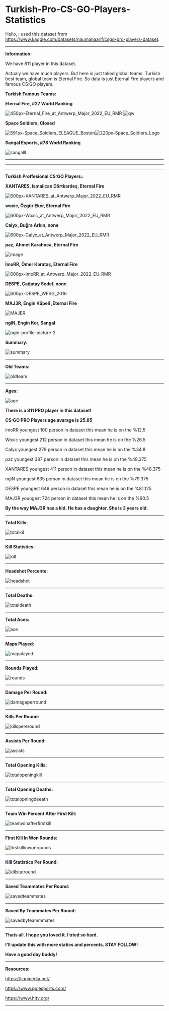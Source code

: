 # Turkish-Pro-CS-GO-Players-Statistics
Hello, ı used this dataset from https://www.kaggle.com/datasets/naumanaarif/csgo-pro-players-dataset.

--------------------------------------------------------------------------------------------------------------------------------------------------------------------

**Information:**

We have 811 player in this dataset. 

Actualy we have much players. But here is just taked global teams. Turkish best team, global team is Eternal Fire. So data is just Eternal Fire players and famous CS:GO players.

**Turkish Famous Teams:**

**Eternal Fire, #27 World Ranking**

![450px-Eternal_Fire_at_Antwerp_Major_2022_EU_RMR](https://user-images.githubusercontent.com/83331577/184474859-fac10c49-6e2d-402d-a2b9-a2b4024ec456.jpg)
![qw](https://user-images.githubusercontent.com/83331577/184373487-fb1a2777-38d8-4bc5-a01d-168318b58f74.PNG) 


**Space Soldiers, Closed**


![591px-Space_Soldiers_ELEAGUE_Boston](https://user-images.githubusercontent.com/83331577/184474825-e2dca063-3bc5-454d-9592-b39ccc8379f1.jpg)![220px-Space_Soldiers_Logo](https://user-images.githubusercontent.com/83331577/184474943-03be29d2-6283-4965-987a-feb949d57a48.jpg)

**Sangal Esports, #78 World Ranking**

![sangalll](https://user-images.githubusercontent.com/83331577/184475243-8b6676f1-39c7-4d35-88d1-7547b4e3b72c.PNG)

--------------------------------------------------------------------------------------------------------------------------------------------------------------------
--------------------------------------------------------------------------------------------------------------------------------------------------------------------
---------------------------------------------------------------------------------------------------------------------------------------------------------------------

**Turkish Proffesional CS:GO Players::**

**XANTARES,	 Ismailcan Dörtkardeş, Eternal Fire**

![600px-XANTARES_at_Antwerp_Major_2022_EU_RMR](https://user-images.githubusercontent.com/83331577/184378893-3cffc781-c42e-4885-94e4-6ce01c2286ea.jpg)

**woxic,     Özgür Eker,  Eternal Fire**

![600px-Woxic_at_Antwerp_Major_2022_EU_RMR](https://user-images.githubusercontent.com/83331577/184378655-729b88ec-d148-494f-9ee6-d61ae305005e.jpg)


**Calyx,	   Buğra Arkın,  none**   

![600px-Calyx_at_Antwerp_Major_2022_EU_RMR](https://user-images.githubusercontent.com/83331577/184379131-20ea1015-7939-424e-b445-d0df2dc0a8cb.jpg)

**paz,	     Ahmet Karahoca, Eternal Fire**

![image](https://user-images.githubusercontent.com/83331577/184379632-6aa19ecc-73ec-4839-8507-e2b10355c9be.png)


**İmoRR,	   Ömer Karataş, Eternal Fire**

![600px-ImoRR_at_Antwerp_Major_2022_EU_RMR](https://user-images.githubusercontent.com/83331577/184379899-7ee0cc12-a373-4a85-a4c0-80fd396e9954.jpg)

**DESPE,	   Çağatay Sedef,  none**

![600px-DESPE_WESG_2016](https://user-images.githubusercontent.com/83331577/184380051-0c7d4659-fb50-4741-9f8f-eb99670e491d.jpg)

**MAJ3R,	   Engin Küpeli ,Eternal Fire**

![MAJER](https://user-images.githubusercontent.com/83331577/184380383-fa7e42b2-9986-4dfc-97f7-5e009d563450.PNG)

**ngiN,      Engin Kor,  Sangal**

![ngin-profile-picture-2](https://user-images.githubusercontent.com/83331577/184380455-5a832f5b-566b-4ddc-aa98-604e4d899791.jpg)

**Summary:**

![summary](https://user-images.githubusercontent.com/83331577/184387665-3e61fc3f-fb72-4347-8600-6f6204365132.PNG)

---------------------------------------------------------------------------------------------------------------------------------------------------------------------

**Old Teams:**

![oldteam](https://user-images.githubusercontent.com/83331577/184387457-205bc560-0857-403f-9fde-1d6c83b06652.PNG)

--------------------------------------------------------------------------------------------------------------------------------------------------------------------

**Ages:**

![age](https://user-images.githubusercontent.com/83331577/184385316-e8dde036-ded8-4526-acfd-d0640703ace9.PNG)

**There is a 811 PRO player in this dataset!**

**CS:GO PRO Players age avarage is 25.85**

imoRR youngest 100 person in dataset this mean he is on the %12.5

Woxic youngest 212 person in dataset this mean he is on the %26.5

Calyx youngest 279 person in dataset this mean he is on the %34.8

paz youngest 387 person in dataset this mean he is on the %48.375

XANTARES youngest 411 person in dataset this mean he is on the %48.375

ngiN youngest 635 person in dataset this mean he is on the %79.375

DESPE youngest 649 person in dataset this mean he is on the %81.125

MAJ3R	 youngest 724 person in dataset this mean he is on the %90.5

**By the way MAJ3R has a kid. He has a daughter. She is 3 years old.**

--------------------------------------------------------------------------------------------------------------------------------------------------------------------

**Total Kills:**


![totalkil](https://user-images.githubusercontent.com/83331577/184385295-6fa9b802-4880-427f-927d-33fa4a3e3678.PNG)


---------------------------------------------------------------------------------------------------------------------------------------------------------------------

**Kill Statistics:**

![kill](https://user-images.githubusercontent.com/83331577/184385974-bb95228e-2be2-4fa3-9668-b14a12c72011.PNG)

---------------------------------------------------------------------------------------------------------------------------------------------------------------------

**Headshot Percente:**

![headshot](https://user-images.githubusercontent.com/83331577/184386682-e5784e09-8fb5-437e-91bb-8abeaa16cef9.PNG)

---------------------------------------------------------------------------------------------------------------------------------------------------------------------

**Total Deaths:**

![totaldeath](https://user-images.githubusercontent.com/83331577/184386313-64c66954-9918-492e-bc04-66142441c211.PNG)

---------------------------------------------------------------------------------------------------------------------------------------------------------------------

**Total Aces:**

![ace](https://user-images.githubusercontent.com/83331577/184384951-51b2fbd0-5a35-42b1-9ea7-c439b69753db.PNG)

-----------------------------------------------------------------------------------------------------------------------------------------------------------------

**Maps Played:**

![mapplayed](https://user-images.githubusercontent.com/83331577/184473167-f5a04470-ddd0-4455-937a-890d5e98aaeb.PNG)

---------------------------------------------------------------------------------------------------------------------------------------------------------------------

**Rounds Played:**

![rounds](https://user-images.githubusercontent.com/83331577/184473251-5f8f769e-8bae-4ea5-a0b2-3ec76d81f3d8.PNG)

---------------------------------------------------------------------------------------------------------------------------------------------------------------------

**Damage Per Round:**

![damageperround](https://user-images.githubusercontent.com/83331577/184473321-d770b2bf-aed4-4fbb-8f18-2bde4335b0cf.PNG)

---------------------------------------------------------------------------------------------------------------------------------------------------------------------

**Kills Per Round:**

![killspereround](https://user-images.githubusercontent.com/83331577/184473378-33854f22-a4ab-437c-a04d-19f2079ed9bd.PNG)

---------------------------------------------------------------------------------------------------------------------------------------------------------------------

**Assists Per Round:**

![assists](https://user-images.githubusercontent.com/83331577/184473435-a2de8c81-1e53-4aa9-acbd-92d6581c0007.PNG)

---------------------------------------------------------------------------------------------------------------------------------------------------------------------

**Total Opening Kills:**

![totalopeningkill](https://user-images.githubusercontent.com/83331577/184473504-204fbd4d-ec60-4f1e-9d05-46e268e1087c.PNG)

---------------------------------------------------------------------------------------------------------------------------------------------------------------------

**Total Opening Deaths:**

![totalopningdeeath](https://user-images.githubusercontent.com/83331577/184473535-129af653-eb83-4f82-a9cb-c1c8b736f0b8.PNG)

---------------------------------------------------------------------------------------------------------------------------------------------------------------------

**Team Win Percent After First Kill:**

![teamwinafterfirstkill](https://user-images.githubusercontent.com/83331577/184473713-a9b715e3-a736-4b57-860a-1f88f1a400c0.PNG)

---------------------------------------------------------------------------------------------------------------------------------------------------------------------

**First Kill In Won Rounds:**

![firstkillinwonrounds](https://user-images.githubusercontent.com/83331577/184473772-ded2d276-4227-40dd-9c16-87fd33b3d67b.PNG)

---------------------------------------------------------------------------------------------------------------------------------------------------------------------

**Kill Statistics Per Round:**

![killstatround](https://user-images.githubusercontent.com/83331577/184474096-e7c2ffcd-9243-4c38-95ce-d65f0bba871b.PNG)

---------------------------------------------------------------------------------------------------------------------------------------------------------------------

**Saved Teammates Per Round:**

![savedteammates](https://user-images.githubusercontent.com/83331577/184474110-ea9386f5-1939-49d0-8451-be4ed96a6fe9.PNG)

---------------------------------------------------------------------------------------------------------------------------------------------------------------------

**Saved By Teammates Per Round:**

![savedbyteammmates](https://user-images.githubusercontent.com/83331577/184474147-af356bad-105c-4766-b00e-d89f6b3c7744.PNG)

---------------------------------------------------------------------------------------------------------------------------------------------------------------------

**Thats all. I hope you loved it. I tried so hard.**

**I'll update this with more statics and percents. STAY FOLLOW!**

**Have a good day buddy!**



---------------------------------------------------------------------------------------------------------------------------------------------------------------------

**Resources:**

https://liquipedia.net/

https://www.pglesports.com/

https://www.hltv.org/

---------------------------------------------------------------------------------------------------------------------------------------------------------------------
